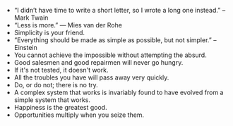 - “I didn’t have time to write a short letter, so I wrote a long one instead.” – Mark Twain
- “Less is more.” — Mies van der Rohe
- Simplicity is your friend.
- ”Everything should be made as simple as possible, but not simpler.” – Einstein
- You cannot achieve the impossible without attempting the absurd.
- Good salesmen and good repairmen will never go hungry.
- If it's not tested, it doesn't work.
- All the troubles you have will pass away very quickly.
- Do, or do not; there is no try.
- A complex system that works is invariably found to have evolved from a simple system that works.
- Happiness is the greatest good.
- Opportunities multiply when you seize them.